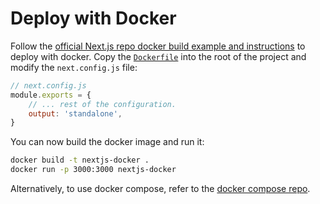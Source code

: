 # Deploy with Docker

Follow the [official Next.js repo docker build example and instructions](https://github.com/vercel/next.js/tree/canary/examples/with-docker) to deploy with docker. Copy the [`Dockerfile`](https://github.com/vercel/next.js/blob/canary/examples/with-docker/Dockerfile) into the root of the project and modify the `next.config.js` file:

```js
// next.config.js
module.exports = {
	// ... rest of the configuration.
	output: 'standalone',
}
```

You can now build the docker image and run it:

```bash
docker build -t nextjs-docker .
docker run -p 3000:3000 nextjs-docker
```

Alternatively, to use docker compose, refer to the [docker compose repo](https://github.com/vercel/next.js/tree/canary/examples/with-docker-compose).
